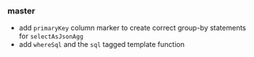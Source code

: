 ### master

- add `primaryKey` column marker to create correct group-by statements for `selectAsJsonAgg`
- add `whereSql` and the `sql` tagged template function
